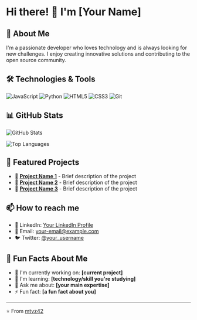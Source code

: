 # Hi there! 👋 I'm [Your Name]

## 🚀 About Me
I'm a passionate developer who loves technology and is always looking for new challenges. I enjoy creating innovative solutions and contributing to the open source community.

## 🛠️ Technologies & Tools
![JavaScript](https://img.shields.io/badge/-JavaScript-F7DF1E?style=flat-square&logo=javascript&logoColor=black)
![Python](https://img.shields.io/badge/-Python-3776AB?style=flat-square&logo=python&logoColor=white)
![HTML5](https://img.shields.io/badge/-HTML5-E34F26?style=flat-square&logo=html5&logoColor=white)
![CSS3](https://img.shields.io/badge/-CSS3-1572B6?style=flat-square&logo=css3&logoColor=white)
![Git](https://img.shields.io/badge/-Git-F05032?style=flat-square&logo=git&logoColor=white)

## 📊 GitHub Stats
![GitHub Stats](https://github-readme-stats.vercel.app/api?username=mtvz42&show_icons=true&theme=radical)

![Top Languages](https://github-readme-stats.vercel.app/api/top-langs/?username=mtvz42&layout=compact&theme=radical)

## 🎯 Featured Projects
- 🔗 **[Project Name 1](link-to-project)** - Brief description of the project
- 🔗 **[Project Name 2](link-to-project)** - Brief description of the project
- 🔗 **[Project Name 3](link-to-project)** - Brief description of the project

## 📫 How to reach me
- 💼 LinkedIn: [Your LinkedIn Profile](https://linkedin.com/in/your-profile)
- 📧 Email: your-email@example.com
- 🐦 Twitter: [@your_username](https://twitter.com/your_username)

## 🌟 Fun Facts About Me
- 🔭 I'm currently working on: **[current project]**
- 🌱 I'm learning: **[technology/skill you're studying]**
- 💬 Ask me about: **[your main expertise]**
- ⚡ Fun fact: **[a fun fact about you]**

---
⭐️ From [mtvz42](https://github.com/mtvz42)
